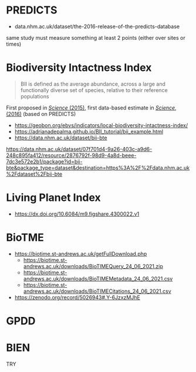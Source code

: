 
# PREDICTS

- data.nhm.ac.uk/dataset/the-2016-release-of-the-predicts-database

same study must measure something at least 2 points (either over sites or times)

# Biodiversity Intactness Index

> BII is defined as the average abundance, across a large and functionally diverse set of species, relative to their reference populations

First proposed in [_Science_ (2015)](https://doi.org/10.1126/science.1259855), first data-based estimate in [_Science_, (2016)](https://doi.org/10.1126/science.aaf2201) (based on PREDICTS)

- https://geobon.org/ebvs/indicators/local-biodiversity-intactness-index/
- https://adrianadepalma.github.io/BII_tutorial/bii_example.html
- https://data.nhm.ac.uk/dataset/bii-bte

https://data.nhm.ac.uk/dataset/07f701d4-9a26-403c-a9d6-248c895fa412/resource/2876792f-98d9-4a8d-beee-7dc3e572e2b1/package?id=bii-bte&package_type=dataset&destination=https%3A%2F%2Fdata.nhm.ac.uk%2Fdataset%2Fbii-bte

# Living Planet Index

- https://dx.doi.org/10.6084/m9.figshare.4300022.v1


# BioTME


- https://biotime.st-andrews.ac.uk/getFullDownload.php
  - https://biotime.st-andrews.ac.uk/downloads/BioTIMEQuery_24_06_2021.zip
  - https://biotime.st-andrews.ac.uk/downloads/BioTIMEMetadata_24_06_2021.csv
  - https://biotime.st-andrews.ac.uk/downloads/BioTIMECitations_24_06_2021.csv
- https://zenodo.org/record/5026943#.Y-6JzxzMJhE

# GPDD


# BIEN

TRY